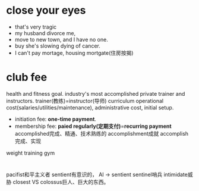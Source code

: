 # close your eyes
- that's very tragic
- my husband divorce me, 
- move to new town, and I have no one.
- buy she's slowing dying of cancer.
- I can't pay mortage, housing mortgate(住房按揭)

# club fee
health and fitness goal.
industry's most accomplished private trainer and instructors.
trainer(教练)=instructor(导师)
curriculum
operational cost(salaries/utilities/maintenance), administrative cost, initial setup.
- initiation fee: **one-time payment**.
- membership fee: **paied regularly(定期支付)**=**recurring payment**
accomplished完成、精通、技术熟练的
accomplishment成就
accomplish完成、实现

weight training gym

# 
pacifist和平主义者
sentient有意识的， AI -> sentient
sentinel哨兵
intimidate威胁
closest VS colossus巨人、巨大的东西。

